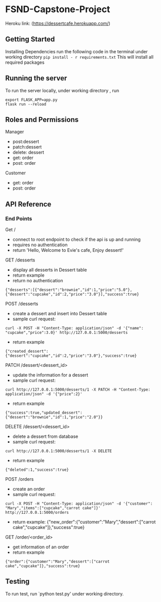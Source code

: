 # FSND-Capstone-Project

Heroku link: (https://dessertcafe.herokuapp.com/)

## Getting Started
Installing Dependencies
run the following code in the terminal under working directory
`pip install - r requirements.txt`
This will install all required packages



## Running the server
To run the server locally, under working directory , run

```
export FLASK_APP=app.py
flask run --reload
```

## Roles and Permissions
Manager
- post:dessert
- patch:dessert
- delete: dessert
- get: order
- post: order

Customer
- get: order
- post: order

    

## API Reference

### End Points 

Get /
- connect to root endpoint to check if the api is up and running
- requires no authentication
- return 
'Hello, Welcome to Evie's cafe, Enjoy dessert!'

GET /desserts
- display all desserts in Dessert table
- return example
- return no authentication

```
{"desserts":[{"dessert":"brownie","id":1,"price":"5.0"},{"dessert":"cupcake","id":2,"price":"3.0"}],"success":true}
```

POST /desserts
- create a dessert and insert into Dessert table
- sample curl request:
```
curl -X POST -H "Content-Type: application/json" -d '{"name": "cupcake","price":3.0}' http://127.0.0.1:5000/desserts
```

- return example
```
{"created_dessert":{"dessert":"cupcake","id":2,"price":"3.0"},"success":true}
```

PATCH /dessert/<dessert_id>
- update the information for a dessert
- sample curl request:
```
curl http://127.0.0.1:5000/desserts/1 -X PATCH -H "Content-Type: application/json" -d '{"price":2}'
```
- return example
```
{"success":true,"updated_dessert":{"dessert":"brownie","id":1,"price":"2.0"}}
```

DELETE /dessert/<dessert_id>
- delete a dessert from database
- sample curl request:
```
curl http://127.0.0.1:5000/desserts/1 -X DELETE
```
- return example
```
{"deleted":1,"success":true}
```

POST /orders
- create an order
- sample curl request:
```
curl -X POST -H "Content-Type: application/json" -d '{"customer": "Mary","items":["cupcake","carrot cake"]}' http://127.0.0.1:5000/orders
```
- return example:
{"new_order":{"customer":"Mary","dessert":["carrot cake","cupcake"]},"success":true}


GET /order/<order_id>
- get information of an order
- return example
```
{"order":{"customer":"Mary","dessert":["carrot cake","cupcake"]},"success":true}
```

## Testing
To run test, run `python test.py' under working directory. 
